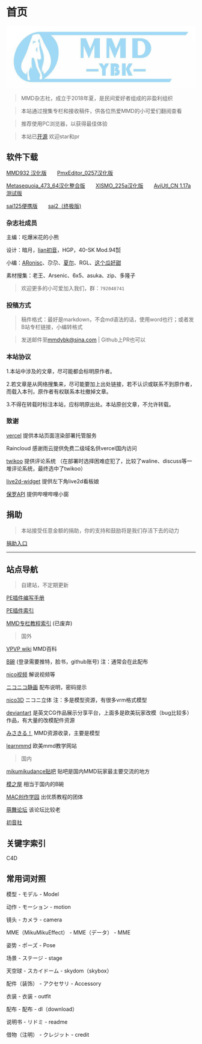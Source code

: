 # 首页

![](./image/banner.png)

> MMD杂志社，成立于2018年夏，是民间爱好者组成的非盈利组织

> 本站通过搜集专栏和接收稿件，供各位热爱MMD的小可爱们翻阅查看

> 推荐使用PC浏览器，以获得最佳体验

> 本站已[开源](https://github.com/Asterecho/MMDYBK) 欢迎star和pr

## 软件下载

[MMD932 汉化版](https://softbank.lanzoux.com/i30xakyunuh)  [PmxEditor_0257汉化版](https://softbank.lanzoux.com/iP3B6kyupaj)

[Metasequoia_473_64汉化整合版](https://softbank.lanzoux.com/i88oIkywuta)  [XISMO_225a汉化版](https://softbank.lanzoux.com/if4Ixkz5rpc)  [AviUtl_CN 1.17a测试版](https://softbank.lanzoux.com/igtSrl4d8cd)

[sai125便携版](https://ifwz.lanzoux.com/ipG1lkl4ydc)  [sai2（终极版)](https://ifwz.lanzoux.com/izXpnkl4pfa)


### 杂志社成员

主编：吃爆米花的小熊

设计：暗月，[lian初音](https://space.bilibili.com/634261)，HGP，40-SK Mod.94㍿

小编：[ARonisc](https://space.bilibili.com/456224370)、尕尕、[夏尔](https://space.bilibili.com/32262020)、RGL、[这个瓜好甜](https://space.bilibili.com/8720154)

素材搜集：老王、Arsenic、6x5、asuka、zip、多隆子

> 欢迎更多的小可爱加入我们，群：`792048741`

### 投稿方式

> 稿件格式：最好是markdown，不会md语法的话，使用word也行；或者发B站专栏链接，小编转格式

> 发送邮件至[mmdybk@sina.com](mailto:mmdybk@sina.com) | Github上PR也可以

### 本站协议

1.本站中涉及的文章，尽可能都会标明原作者。

2.若文章是从网络搜集来，尽可能要加上出处链接，若不认识或联系不到原作者，而载入本刊，原作者有权联系本社撤掉文章。

3.不得在转载时标注本站，应标明原出处。本站原创文章，不允许转载。

### 致谢

[vercel](https://vercel.com/) 提供本站页面渲染部署托管服务

Raincloud 感谢雨云提供免费二级域名供vercel国内访问

[twikoo](https://twikoo.js.org/) 提供评论系统 （在部署时选择困难症犯了，比较了waline、discuss等一堆评论系统，最终选中了twikoo）

[live2d-widget](https://github.com/stevenjoezhang/live2d-widget) 提供左下角live2d看板娘

[保罗API](https://api.paugram.com/) 提供哔哩哔哩小窗

## 捐助

> 本站接受任意金额的捐助，你的支持和鼓励将是我们存活下去的动力

[捐助入口](./donate)

---

## 站点导航

> 自建站，不定期更新

[PE插件编写手册](https://toolkit.gitee.io/peplugin_doc)

[PE插件索引](https://mmdybk.gitee.io/peplugin/)

[MMD专栏教程索引](https://mmdybk.gitee.io/zhuanlan/) (已废弃)

> 国外

[VPVP wiki](https://w.atwiki.jp/vpvpwiki/) MMD百科

[B碗](https://bowlroll.net/) (登录需要推特，脸书，github账号) 注：通常会在此配布

[nico视频](https://www.nicovideo.jp/) 解说视频等

[ニコニコ静画](https://seiga.nicovideo.jp/) 配布说明，密码提示

[nico3D](https://3d.nicovideo.jp/) ニコニ立体 注：多是模型资源，有很多vrm格式模型

[deviantart](https://www.deviantart.com/) 是英文CG作品展示分享平台，上面多是欧美玩家改模（bug比较多）作品，有大量的改模配件资源

[みさきる！](https://3d-arts.misanyan.com/) MMD资源收录，主要是模型

[learnmmd](https://learnmmd.com/) 欧美mmd教学网站

> 国内

[mikumikudance贴吧](http://tieba.baidu.com/f?kw=mikumikudance) 贴吧是国内MMD玩家最主要交流的地方

[模之屋](https://www.aplaybox.com/) 相当于国内的B碗

[MAC创作学园](https://space.bilibili.com/18316420) 出优质教程的团体

[萌舞论坛](http://moe5.net/) 该论坛比较老

[初音社](https://www.mikuclub.org/mmd)

## 关键字索引

C4D 

## 常用词对照

模型 - モデル - Model

动作 - モーション - motion

镜头 - カメラ - camera

MME（MikuMikuEffect） - MME（データ） - MME

姿势 - ポーズ - Pose

场景 - ステージ - stage

天空球 - スカイドーム - skydom（skybox）

配件（装饰） - アクセサリ - Accessory 

衣装 - 衣装 - outfit

配布 - 配布 - dl（download）

说明书 - リドミ - readme

借物（注明） - クレジット - credit 
